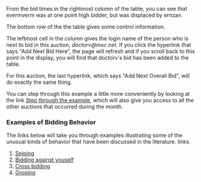 From the bid times in the rightmost column of the table, you can see
that evermverm was at one point high bidder, but was displaced by
ernzan.

The bottom row of the the table gives some control information.

The leftmost cell in the column gives the login name of the person who
is next to bid in this auction, _doctorv@msc.net_. If you click the hyperlink that says
"Add Next Bid Here", the page will refresh and if you scroll back to
this point in the display, you will find that doctorv's bid has been
added to the table. 

For this auction, the last hyperlink, which says "Add Next Overall
Bid", will do exactly the same thing.

You can step through this example a little more conveniently by looking at the link [Step through the example](https://montoya.econ.ubc.ca/eBay/main), which will also give you access to all the other auctions that occurred during the month.

### Examples of Bidding Behavior

The links below will take you through examples illustrating some of the unusual kinds of behavior that
have been discussed in the literature. 
links.

1. [Sniping](sniping)
1. [Bidding against youself](against)
1. [Cross bidding](cross)
1. [Groping](groping)

